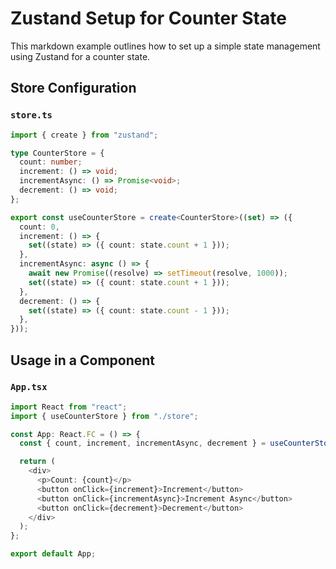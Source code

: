 # Zustand Setup for Counter State

This markdown example outlines how to set up a simple state management using Zustand for a counter state.

## Store Configuration

### `store.ts`

```typescript
import { create } from "zustand";

type CounterStore = {
  count: number;
  increment: () => void;
  incrementAsync: () => Promise<void>;
  decrement: () => void;
};

export const useCounterStore = create<CounterStore>((set) => ({
  count: 0,
  increment: () => {
    set((state) => ({ count: state.count + 1 }));
  },
  incrementAsync: async () => {
    await new Promise((resolve) => setTimeout(resolve, 1000));
    set((state) => ({ count: state.count + 1 }));
  },
  decrement: () => {
    set((state) => ({ count: state.count - 1 }));
  },
}));
```

## Usage in a Component

### `App.tsx`

```typescript
import React from "react";
import { useCounterStore } from "./store";

const App: React.FC = () => {
  const { count, increment, incrementAsync, decrement } = useCounterStore();

  return (
    <div>
      <p>Count: {count}</p>
      <button onClick={increment}>Increment</button>
      <button onClick={incrementAsync}>Increment Async</button>
      <button onClick={decrement}>Decrement</button>
    </div>
  );
};

export default App;
```
